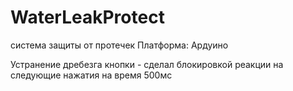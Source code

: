 ﻿# WaterLeakProtect
система защиты от протечек
Платформа:
  Ардуино
  
Устранение дребезга кнопки - сделал блокировкой реакции на следующие нажатия на время 500мс 
